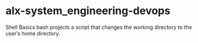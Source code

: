 # alx-system_engineering-devops
Shell Basics bash projects 
a script that changes the working directory to the user’s home directory.
